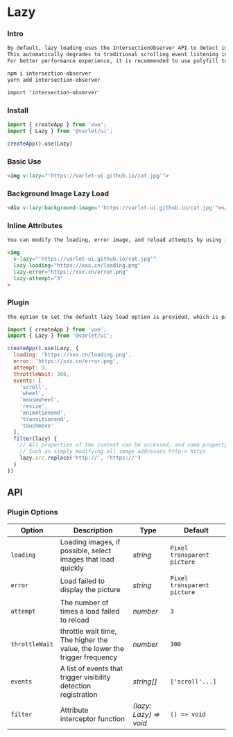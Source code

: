 # Lazy

### Intro

```html
By default, lazy loading uses the IntersectionObserver API to detect image visibility.
This automatically degrades to traditional scrolling event listening in browsers that do not support the API.
For better performance experience, it is recommended to use polyfill to patch the API
```

```html
npm i intersection-observer
yarn add intersection-observer
```

```html
import 'intersection-observer'
```

#### 

### Install

```js
import { createApp } from 'vue';
import { Lazy } from '@varlet/ui';

createApp().use(Lazy)
```

### Basic Use

```html
<img v-lazy="'https://varlet-ui.github.io/cat.jpg'">
```

### Background Image Lazy Load
```html
<div v-lazy:background-image="'https://varlet-ui.github.io/cat.jpg'"></div>
```

### Inline Attributes
```html
You can modify the loading, error image, and reload attempts by using inline properties.
```

```html
<img 
  v-lazy="'https://varlet-ui.github.io/cat.jpg'"
  lazy-loading="https://xxx.cn/loading.png"
  lazy-error="https://xxx.cn/error.png"
  lazy-attempt="3"
>
```

### Plugin

```html
The option to set the default lazy load option is provided, which is passed in at plugin registration
```

```js
import { createApp } from 'vue';
import { Lazy } from '@varlet/ui';

createApp().use(Lazy, {
  loading: 'https://xxx.cn/loading.png',
  error: 'https://xxx.cn/error.png',
  attempt: 3,
  throttleWait: 300,
  events: [
    'scroll', 
    'wheel', 
    'mousewheel', 
    'resize',
    'animationend',
    'transitionend', 
    'touchmove'
  ],
  filter(lazy) {
    // All properties of the context can be accessed, and some property interceptions can be performed.
    // Such as simply modifying all image addresses http-> https
    lazy.src.replace('http://', 'https://')
  }
})
```

## API

### Plugin Options

| Option | Description | Type | Default | 
| --- | --- | --- | --- | 
| `loading` | Loading images, if possible, select images that load quickly | _string_ | `Pixel transparent picture` |
| `error` | Load failed to display the picture | _string_ | `Pixel transparent picture` |
| `attempt` | The number of times a load failed to reload | _number_ | `3` |  
| `throttleWait` | throttle wait time, The higher the value, the lower the trigger frequency | _number_ | `300` |
| `events` | A list of events that trigger visibility detection registration | _string[]_ | `['scroll'...]` |
| `filter` | Attribute interceptor function | _(lazy: Lazy) => void_ | `() => void` |